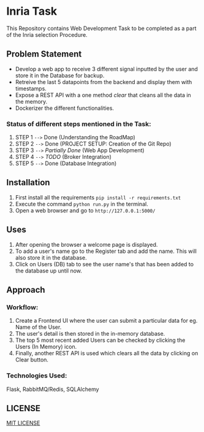 # Inria Task

This Repository contains Web Development Task to be completed as a part of the Inria selection Procedure.


## Problem Statement

- Develop a web app to receive 3 different signal inputted by the user and store it in the Database for backup. 
- Retreive the last 5 datapoints from the backend and display them with timestamps.
- Expose a REST API with a one method _clear_ that cleans all the data in the memory.
- Dockerizer the different functionalities.


### Status of different steps mentioned in the Task:
1. STEP 1 `-->` Done (Understanding the RoadMap)
2. STEP 2 `-->` Done (PROJECT SETUP: Creation of the Git Repo)
3. STEP 3 `-->` _Partially Done_ (Web App Development)
4. STEP 4 `-->` _TODO_ (Broker Integration)
5. STEP 5 `-->` Done (Database Integration)

## Installation
1. First install all the requirements `pip install -r requirements.txt`
2. Execute the command `python run.py` in the terminal.
3. Open a web browser and go to `http://127.0.0.1:5000/`

## Uses
1. After opening the browser a welcome page is displayed.
2. To add a user's name go to the Register tab and add the name. This will also store it in the database.
3. Click on Users (DB) tab to see the user name's that has been added to the database up until now.


## Approach
### Workflow:
1. Create a Frontend UI where the user can submit a particular data for eg. Name of the User.
2. The user's detail is then stored in the in-memory database.
3. The top 5 most recent added Users can be checked by clicking the Users (In Memory) icon.
4. Finally, another REST API is used which clears all the data by clicking on Clear button.


### Technologies Used: 
Flask, RabbitMQ/Redis, SQLAlchemy 


## LICENSE
[MIT LICENSE](LICENSE.md)
